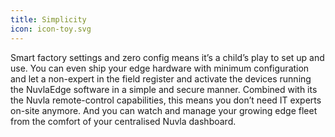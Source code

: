 ```yaml
---
title: Simplicity
icon: icon-toy.svg
---
```


Smart factory settings and zero config means it’s a child’s play to set up and use. You can even ship your edge hardware with minimum configuration and let a non-expert in the field register and activate the devices running the NuvlaEdge software in a simple and secure manner. Combined with its the Nuvla remote-control capabilities, this means you don’t need IT experts on-site anymore. And you can watch and manage your growing edge fleet from the comfort of your centralised Nuvla dashboard.
